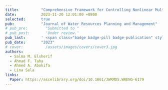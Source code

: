 ```yaml
---
title:          "Comprehensive Framework for Controlling Nonlinear Multispecies Water Quality Dynamics"
date:           2023-11-20 12:01:00 +0800
selected:       true
pub:            "Journal of Water Resources Planning and Management"
# pub_pre:        "Submitted to "
# pub_post:       'Under review.'
pub_last:       ' <span class="badge badge-pill badge-publication" style="background-color: #3498db; color: white;">Journal</span>'
pub_date:       "2023"
# cover:          /assets/images/covers/cover3.jpg
authors:
  - Salma M. Elsherif
  - Ahmad F. Taha
  - Ahmed A. Abokifa
  - Lina Sela
links:
  Paper: https://ascelibrary.org/doi/10.1061/JWRMD5.WRENG-6179
---
```

